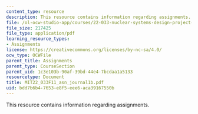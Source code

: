 ```yaml
---
content_type: resource
description: This resource contains information regarding assignments.
file: /ol-ocw-studio-app/courses/22-033-nuclear-systems-design-project-fall-2011/bdd7b6b47653e8f5eee6aca39167550b_MIT22_033F11_asn_journal1b.pdf
file_size: 217425
file_type: application/pdf
learning_resource_types:
- Assignments
license: https://creativecommons.org/licenses/by-nc-sa/4.0/
ocw_type: OCWFile
parent_title: Assignments
parent_type: CourseSection
parent_uid: 1c3e103b-90af-39bd-44e4-7bcdaa1a5133
resourcetype: Document
title: MIT22_033F11_asn_journal1b.pdf
uid: bdd7b6b4-7653-e8f5-eee6-aca39167550b
---
```

This resource contains information regarding assignments.